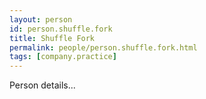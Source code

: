 ```yaml
---
layout: person
id: person.shuffle.fork
title: Shuffle Fork
permalink: people/person.shuffle.fork.html
tags: [company.practice]
---
```


Person details...